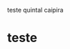 <head>
  <link rel="manifest" href='https://github.com/quintal-caipira/teste/blob/main/manifest10.json' />
 </head>

teste quintal caipira
# teste
